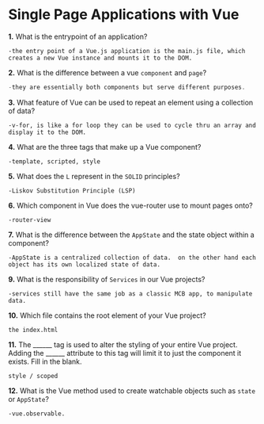# Single Page Applications with Vue

**1.** What is the entrypoint of an application?
<!-- enter you answer in the space below -->
```the entry point is where execution of the app typically begins.
-the entry point of a Vue.js application is the main.js file, which creates a new Vue instance and mounts it to the DOM.
```
**2.** What is the difference between a vue `component` and `page`?
<!-- enter you answer in the space below -->
```a page and a component are essentially both components but have different purposes and function differently.
-they are essentially both components but serve different purposes.
```
**3.** What feature of Vue can be used to repeat an element using a collection of data?
<!-- enter you answer in the space below -->
```
-v-for, is like a for loop they can be used to cycle thru an array and display it to the DOM.
```
**4.** What are the three tags that make up a Vue component?
<!-- enter you answer in the space below -->
```
-template, scripted, style
```
**5.** What does the `L` represent in the `SOLID` principles?
<!-- enter you answer in the space below -->
```
-Liskov Substitution Principle (LSP)
```
**6.** Which component in Vue does the vue-router use to mount pages onto?
<!-- enter you answer in the space below -->
```
-router-view
```
**7.** What is the difference between the `AppState` and the state object within a component?
<!-- enter you answer in the space below -->
```
-AppState is a centralized collection of data.  on the other hand each object has its own localized state of data.
```
**9.** What is the responsibility of `Services` in our Vue projects?
<!-- enter you answer in the space below -->
```
-services still have the same job as a classic MCB app, to manipulate data.
```
**10.** Which file contains the root element of your Vue project?
<!-- enter you answer in the space below -->
```
the index.html
```
**11.** The ______ tag is used to alter the styling of your entire Vue project.  Adding the ______ attribute to this tag will limit it to just the component it exists.  Fill in the blank.
<!-- enter you answer in the space below -->
```
style / scoped
```
**12.** What is the Vue method used to create watchable objects such as `state` or `AppState`?
<!-- enter you answer in the space below -->
```
-vue.observable.
```